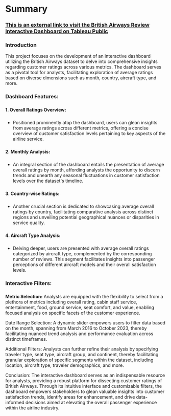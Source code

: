 # Summary
### [This is an external link to visit the British Airways Review Interactive Dashboard on Tableau Public](https://public.tableau.com/views/BritishAirwaysDashboard_17086718510600/Dashboard1?:language=en-US&:sid=&:display_count=n&:origin=viz_share_link)
### Introduction
This project focuses on the development of an interactive dashboard utilizing the British Airways dataset to delve into comprehensive insights regarding customer ratings across various metrics. The dashboard serves as a pivotal tool for analysts, facilitating exploration of average ratings based on diverse dimensions such as month, country, aircraft type, and more.
###
### Dashboard Features:
###
**1. Overall Ratings Overview:**
###
* Positioned prominently atop the dashboard, users can glean insights from average ratings across different metrics, offering a concise overview of customer satisfaction levels pertaining to key aspects of the airline service.
###
**2. Monthly Analysis:**
###
* An integral section of the dashboard entails the presentation of average overall ratings by month, affording analysts the opportunity to discern trends and unearth any seasonal fluctuations in customer satisfaction levels over the dataset's timeline.
###
**3. Country-wise Ratings:**
###
* Another crucial section is dedicated to showcasing average overall ratings by country, facilitating comparative analysis across distinct regions and unveiling potential geographical nuances or disparities in service quality.
###
**4. Aircraft Type Analysis:**
###
* Delving deeper, users are presented with average overall ratings categorized by aircraft type, complemented by the corresponding number of reviews. This segment facilitates insights into passenger perceptions of different aircraft models and their overall satisfaction levels.
###
### Interactive Filters:
###
**Metric Selection:** Analysts are equipped with the flexibility to select from a plethora of metrics including overall rating, cabin staff service, entertainment, food, ground service, seat comfort, and value, enabling focused analysis on specific facets of the customer experience.

Date Range Selection: A dynamic slider empowers users to filter data based on the month, spanning from March 2016 to October 2023, thereby facilitating nuanced trend analysis and performance evaluation across distinct timeframes.

Additional Filters: Analysts can further refine their analysis by specifying traveler type, seat type, aircraft group, and continent, thereby facilitating granular exploration of specific segments within the dataset, including location, aircraft type, traveler demographics, and more.

Conclusion:
The interactive dashboard serves as an indispensable resource for analysts, providing a robust platform for dissecting customer ratings of British Airways. Through its intuitive interface and customizable filters, the dashboard empowers stakeholders to glean valuable insights into customer satisfaction trends, identify areas for enhancement, and drive data-informed decisions aimed at elevating the overall passenger experience within the airline industry.
